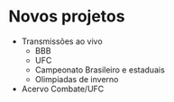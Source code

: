 # Novos projetos

- Transmissões ao vivo
  - BBB
  - UFC
  - Campeonato Brasileiro e estaduais
  - Olimpíadas de inverno
- Acervo Combate/UFC
